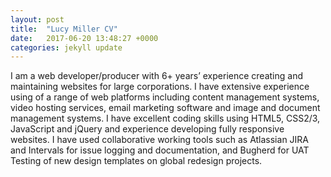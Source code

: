 ```yaml
---
layout: post
title:  "Lucy Miller CV"
date:   2017-06-20 13:48:27 +0000
categories: jekyll update
---
```


I am a web developer/producer with 6+ years’ experience creating and maintaining websites for large 
corporations. I have extensive experience using of a range of web platforms including content management 
systems, video hosting services, email marketing software and image and document management systems. I 
have excellent coding skills using HTML5, CSS2/3, JavaScript and jQuery and experience developing fully 
responsive websites. I have used collaborative working tools such as Atlassian JIRA and Intervals for issue 
logging and documentation, and Bugherd for UAT Testing of new design templates on global redesign 
projects.

[jekyll-docs]: http://jekyllrb.com/docs/home
[jekyll-gh]:   https://github.com/jekyll/jekyll
[jekyll-talk]: https://talk.jekyllrb.com/
